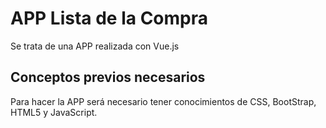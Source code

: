 # APP Lista de la Compra

Se trata de una APP realizada con Vue.js

## Conceptos previos necesarios

Para hacer la APP será necesario tener conocimientos de CSS, BootStrap, HTML5 y JavaScript.

